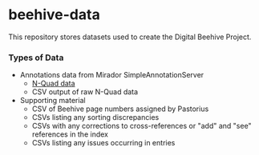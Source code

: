 # beehive-data
This repository stores datasets used to create the Digital Beehive Project.

### Types of Data

- Annotations data from Mirador SimpleAnnotationServer
  - [N-Quad data](https://www.w3.org/TR/n-quads/)
  - CSV output of raw N-Quad data
- Supporting material 
  - CSV of Beehive page numbers assigned by Pastorius
  - CSVs listing any sorting discrepancies
  - CSVs with any corrections to cross-references or "add" and "see" references in the index
  - CSVs listing any issues occurring in entries




